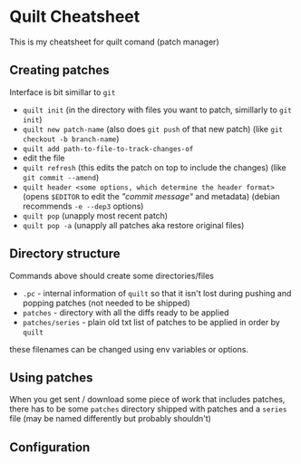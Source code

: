 # Quilt Cheatsheet
This is my cheatsheet for quilt comand (patch manager)

## Creating patches

Interface is bit simillar to `git`

- `quilt init` (in the directory with files you want to patch, simillarly to `git init`)
- `quilt new patch-name` (also does `git push` of that new patch) (like `git checkout -b branch-name`)
- `quilt add path-to-file-to-track-changes-of`
- edit the file
- `quilt refresh` (this edits the patch on top to include the changes) (like `git commit --amend`)
- `quilt header <some options, which determine the header format>` (opens `$EDITOR` to edit the _"commit message"_ and metadata) (debian recommends `-e --dep3` options)
- `quilt pop` (unapply most recent patch)
- `quilt pop -a` (unapply all patches aka restore original files)

## Directory structure

Commands above should create some directories/files

- `.pc` - internal information of `quilt` so that it isn't lost during pushing and popping patches (not needed to be shipped)
- `patches` - directory with all the diffs ready to be applied
- `patches/series` - plain old txt list of patches to be applied in order by `quilt`

these filenames can be changed using env variables or options.

## Using patches

When you get sent / download some piece of work that includes patches, there has to be some `patches` directory shipped with patches and a `series` file (may be named differently but probably shouldn't)

## Configuration

